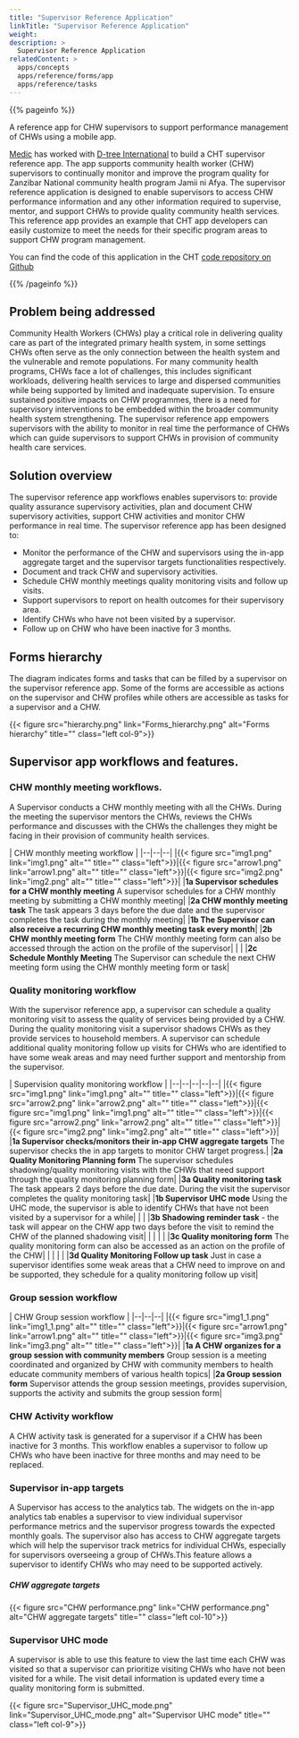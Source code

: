 ```yaml
---
title: "Supervisor Reference Application"
linkTitle: "Supervisor Reference Application"
weight:
description: >
  Supervisor Reference Application
relatedContent: >
  apps/concepts
  apps/reference/forms/app
  apps/reference/tasks
---
```


{{% pageinfo %}}

A reference app for CHW supervisors to support performance management of CHWs using a mobile app.

[Medic](https://medic.org/) has worked with [D-tree International](https://www.d-tree.org/) to build a CHT supervisor reference app. The app supports community health worker (CHW) supervisors to continually monitor and improve the program quality for Zanzibar National community health program Jamii ni Afya. The supervisor reference application is designed to enable supervisors to access CHW performance information and any other information required to supervise, mentor, and support CHWs to provide quality community health services. This reference app provides an example that CHT app developers can easily customize to meet the needs for their specific program areas to support CHW program management.

You can find the code of this application in the CHT [code repository on Github](https://github.com/medic/config-dtree/tree/sample-purge-with-test)

{{% /pageinfo %}}

## Problem being addressed
Community Health Workers (CHWs) play a critical role in delivering quality care as part of the integrated primary health system, in some settings CHWs often serve as the only connection between the health system and the vulnerable and remote populations. For many community health programs, CHWs face a lot of challenges, this includes significant workloads, delivering health services to large and dispersed communities while being supported by limited and inadequate supervision. To ensure sustained positive impacts on CHW programmes, there is a need for supervisory interventions to be embedded within the broader community health system strengthening. The  supervisor reference app empowers supervisors with the ability to monitor in real time the performance of CHWs which can guide supervisors to support CHWs in provision of community health care services.

## Solution overview
The supervisor reference app workflows enables supervisors to: provide quality assurance supervisory activities, plan and document CHW supervisory activities, support CHW activities and monitor CHW performance in real time. The supervisor reference app has been designed to:
 * Monitor the performance of the CHW and supervisors using the in-app aggregate target and the supervisor targets functionalities respectively.
 * Document and track CHW and supervisory activities.
 * Schedule CHW monthly meetings quality monitoring visits and follow up visits.
 * Support supervisors to report on health outcomes for their supervisory area.
 * Identify CHWs who have not been visited by a supervisor.
 * Follow up on CHW who have been inactive for 3 months.

## Forms hierarchy
The diagram indicates forms and tasks that can be filled by a supervisor on the supervisor reference app. Some of the forms are accessible as actions on the supervisor and CHW profiles while others are accessible as tasks for a supervisor and a CHW.

{{< figure src="hierarchy.png"  link="Forms_hierarchy.png" alt="Forms hierarchy" title="" class="left col-9">}}

## Supervisor app workflows and features.

### CHW monthly meeting workflows.
A Supervisor conducts a CHW monthly meeting with all the CHWs. During the meeting the supervisor mentors the CHWs, reviews the CHWs performance and discusses with the CHWs the challenges they might be facing in their provision of community health services.

| CHW monthly meeting workflow |
|--|--|--|
|{{< figure src="img1.png"  link="img1.png" alt="" title="" class="left">}}|{{< figure src="arrow1.png"  link="arrow1.png" alt="" title="" class="left">}}|{{< figure src="img2.png"  link="img2.png" alt="" title="" class="left">}}|
|**1a Supervisor schedules for a CHW monthly meeting** A supervisor schedules for a CHW monthly meeting by submitting a CHW monthly meeting|                 |**2a CHW monthly meeting task** The task appears 3 days before the due date and the supervisor completes the task during the monthly meeting|
|**1b The Supervisor can also receive a recurring CHW monthly meeting task every month**| |**2b CHW monthly meeting form** The CHW monthly meeting form can also be accessed through the action on the profile of the supervisor|
| | |**2c Schedule Monthly Meeting** The Supervisor can schedule the next CHW meeting form using the CHW monthly meeting form or task|

### Quality monitoring workflow
With the supervisor reference app, a supervisor can schedule a quality monitoring visit to assess the quality of services being provided by a CHW. During the quality monitoring visit a supervisor shadows CHWs as they provide services to household members. A supervisor can schedule additional quality monitoring follow up visits for CHWs who are identified to have some weak areas and may need further support and mentorship from the supervisor.

| Supervision quality monitoring workflow |
|--|--|--|--|--|
|{{< figure src="img1.png"  link="img1.png" alt="" title="" class="left">}}|{{< figure src="arrow2.png"  link="arrow2.png" alt="" title="" class="left">}}|{{< figure src="img1.png"  link="img1.png" alt="" title="" class="left">}}|{{< figure src="arrow2.png"  link="arrow2.png" alt="" title="" class="left">}}|{{< figure src="img2.png"  link="img2.png" alt="" title="" class="left">}}|
|**1a Supervisor checks/monitors their in-app CHW aggregate targets** The supervisor checks the in app targets to monitor CHW target progress.| |**2a Quality Monitoring Planning form** The supervisor schedules shadowing/quality monitoring visits with the CHWs that need support through the quality monitoring planning form| |**3a Quality monitoring task** The task appears 2 days before the due date. During the visit the supervisor completes the quality monitoring task|
|**1b Supervisor UHC mode** Using the UHC mode, the supervisor is able to identify CHWs that have not been visited by a supervisor for a while| | | |**3b Shadowing reminder task** - the task will appear on the CHW app two days before the visit to remind the CHW of the planned shadowing visit|
| | | | |**3c Quality monitoring form** The quality monitoring form can also be accessed as an action on the profile of the CHW|
| | | | |**3d Quality Monitoring Follow up task** Just in case a supervisor identifies some weak areas that a CHW need to improve on and be supported, they schedule for a quality monitoring follow up visit|
### Group session workflow

| CHW Group session workflow |
|--|--|--|
|{{< figure src="img1_1.png"  link="img1_1.png" alt="" title="" class="left">}}|{{< figure src="arrow1.png"  link="arrow1.png" alt="" title="" class="left">}}|{{< figure src="img3.png"  link="img3.png" alt="" title="" class="left">}}|
|**1a A CHW organizes for a group session with community members** Group session is a meeting coordinated and organized by CHW with community members to health educate community members of various health topics|                 |**2a Group session form** Supervisor attends the group session meetings, provides supervision, supports the activity and submits the group session form|

### CHW Activity workflow
A CHW activity task is generated for a supervisor if a CHW has been inactive for 3 months. This workflow enables a supervisor to follow up CHWs who have been inactive for three months and may need to be replaced.

### Supervisor in-app targets
A Supervisor has access to the analytics tab. The widgets on the in-app analytics tab enables a supervisor to view individual supervisor performance metrics and the supervisor progress towards the expected monthly goals. The supervisor also has access to CHW aggregate targets which will help the supervisor track metrics for individual CHWs, especially for supervisors overseeing a group of CHWs.This feature allows a supervisor to identify CHWs who may need to be supported actively.

##### CHW aggregate targets

{{< figure src="CHW performance.png" link="CHW performance.png" alt="CHW aggregate targets" title="" class="left col-10">}}

### Supervisor UHC mode
A supervisor is able to use this feature to view the last time each CHW was visited so that a supervisor can prioritize visiting CHWs who have not been visited for a while. The visit detail information is updated every time a quality monitoring form is submitted.

{{< figure src="Supervisor_UHC_mode.png" link="Supervisor_UHC_mode.png" alt="Supervisor UHC mode" title="" class="left col-9">}}
